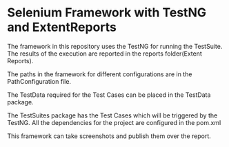 # Selenium Framework with TestNG and ExtentReports

The framework in this repository uses the TestNG for running the TestSuite. The results of the execution are reported in the reports folder(Extent Reports).

The paths in the framework for different configurations are in the PathConfiguration file.

The TestData required for the Test Cases can be placed in the TestData package.

The TestSuites package has the Test Cases which will be triggered by the TestNG. 
All the dependencies for the project are configured in the pom.xml

This framework can take screenshots and publish them over the report. 


